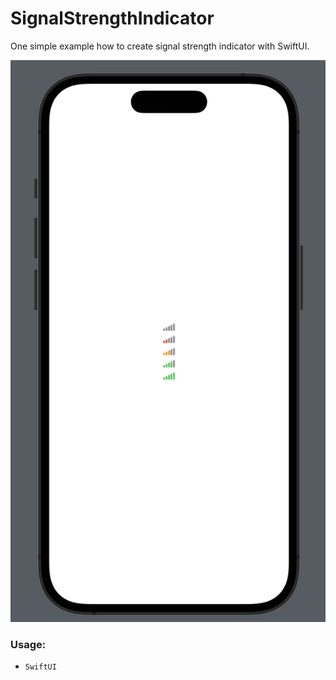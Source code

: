 # SignalStrengthIndicator

One simple example how to create signal strength indicator with SwiftUI.

![SignalStrengthIndicator](./screenshot.png "Signal Strength Indicator")

### Usage:
* `SwiftUI`
